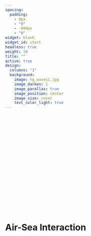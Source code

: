 ```yaml
---
spacing:
  padding:
    - 0px
    - "0"
    - -600px
    - "0"
widget: blank
widget_id: start
headless: true
weight: 10
title: ""
active: true
design:
  columns: "1"
  background:
    image: hg_waves1.jpg
    image_darken: 1
    image_parallax: true
    image_position: center
    image_size: cover
    text_color_light: true
---
```

<br>
<br>
<br>
<br>
<br>
<br>
<br>
<br>
<br>
<br>
<br>
<br>
<br>
<br>
<br>
<br>
<br>
<br>
<h1>Air-Sea Interaction</h1>
